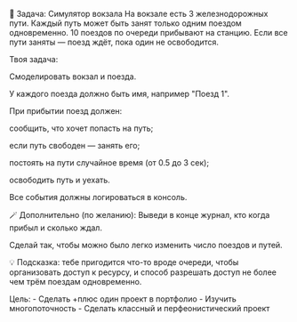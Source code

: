 🧩 Задача: Симулятор вокзала
На вокзале есть 3 железнодорожных пути.
Каждый путь может быть занят только одним поездом одновременно.
10 поездов по очереди прибывают на станцию.
Если все пути заняты — поезд ждёт, пока один не освободится.

Твоя задача:

Смоделировать вокзал и поезда.

У каждого поезда должно быть имя, например "Поезд 1".

При прибытии поезд должен:

сообщить, что хочет попасть на путь;

если путь свободен — занять его;

постоять на пути случайное время (от 0.5 до 3 сек);

освободить путь и уехать.

Все события должны логироваться в консоль.

🪄 Дополнительно (по желанию):
Выведи в конце журнал, кто когда прибыл и сколько ждал.

Сделай так, чтобы можно было легко изменить число поездов и путей.

💡 Подсказка: тебе пригодится что-то вроде очереди, чтобы организовать доступ к ресурсу, и способ разрешать доступ не более чем трём поездам одновременно.

Цель:
    - Сделать +плюс один проект в портфолио
    - Изучить многопоточность
    - Сделать классный и перфеонистический проект
